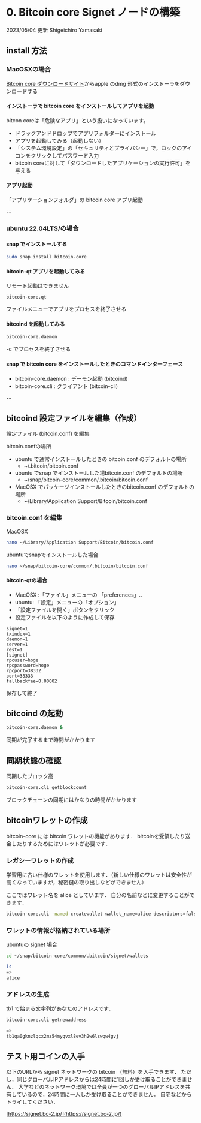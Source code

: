 # 0. Bitcoin core Signet ノードの構築

2023/05/04  更新 Shigeichiro Yamasaki

## install 方法

### MacOSXの場合

[Bitcoin core ダウンロードサイト](https://bitcoincore.org/bin/)からapple のdmg 形式のインストーラをダウンロードする


#### インストーラで bitcoin core をインストールしてアプリを起動

bitcon coreは「危険なアプリ」という扱いになっています。

* ドラックアンドドロップでアプリフォルダーにインストール
* アプリを起動してみる（起動しない）
* 「システム環境設定」の「セキュリティとプライバシー」で，ロックのアイコンをクリックしてパスワード入力
*  bitcoin coreに対して「ダウンロードしたアプリケーションの実行許可」を与える


#### アプリ起動

「アプリケーションフォルダ」の bitcoin core アプリ起動

--

### ubuntu 22.04LTS/の場合

#### snap でインストールする

```bash
sudo snap install bitcoin-core
```

#### bitcoin-qt アプリを起動してみる

リモート起動はできません

```
bitcoin-core.qt
```

ファイルメニューでアプリをプロセスを終了させる

#### bitcoind を起動してみる


```bash
bitcoin-core.daemon 
```

<control>-c でプロセスを終了させる

#### snap で bitcoin core をインストールしたときのコマンドインターフェース

* bitcoin-core.daemon : デーモン起動 (bitcoind)
* bitcoin-core.cli : クライアント (bitcoin-cli)

--

## bitcoind 設定ファイルを編集（作成）

設定ファイル (bitcoin.conf) を編集

bitcoin.confの場所

* ubuntu で通常インストールしたときの bitcoin.conf のデフォルトの場所
    * ~/.bitcoin/bitcoin.conf
* ubuntu でsnap でインストールした場bitcoin.conf のデフォルトの場所
    * ~/snap/bitcoin-core/common/.bitcoin/bitcoin.conf
* MacOSX でパッケージインストールしたときのbitcoin.conf のデフォルトの場所
    * ~/Library/Application Support/Bitcoin/bitcoin.conf


###  bitcoin.conf を編集

MacOSX 

```bash
nano ~/Library/Application Support/Bitcoin/bitcoin.conf
```

ubuntuでsnapでインストールした場合

```bash
nano ~/snap/bitcoin-core/common/.bitcoin/bitcoin.conf
```

#### bitcoin-qtの場合

* MacOSX :「ファイル」メニューの 「preferences」.. 
* ubuntu: 「設定」メニューの「オプション」
* 「設定ファイルを開く」ボタンをクリック
* 設定ファイルを以下のように作成して保存


```
signet=1
txindex=1
daemon=1
server=1
rest=1
[signet]
rpcuser=hoge
rpcpassword=hoge
rpcport=38332
port=38333
fallbackfee=0.00002
```

保存して終了

## bitcoind の起動

```bash
bitcoin-core.daemon &
```
同期が完了するまで時間がかかります

## 同期状態の確認

同期したブロック高

```bash
bitcoin-core.cli getblockcount
```

 ブロックチェーンの同期にはかなりの時間がかかります

## bitcoinワレットの作成

bitcoin-core には bitcoin ワレットの機能があります．
bitcoinを受領したり送金したりするためにはワレットが必要です．

### レガシーワレットの作成

学習用に古い仕様のワレットを使用します．（新しい仕様のワレットは安全性が高くなっていますが，秘密鍵の取り出しなどができません）

ここではワレット名を alice としています．
自分の名前などに変更することができます．

```bash
bitcoin-core.cli -named createwallet wallet_name=alice descriptors=false
```

### ワレットの情報が格納されている場所

ubuntuの signet 場合

```bash
cd ~/snap/bitcoin-core/common/.bitcoin/signet/wallets

ls
=>
alice
```

### アドレスの生成

tb1 で始まる文字列があなたのアドレスです．

```bash
bitcoin-core.cli getnewaddress

=>
tb1qa0gknzlqcx2mz54myqvxl8ev3h2w6lswqw4gvj
```

## テスト用コインの入手

以下のURLから signet ネットワークの bitcoin （無料）を入手できます．
ただし，同じグローバルIPアドレスからは24時間に1回しか受け取ることができません．
大学などのネットワーク環境では全員が一つのグローバルIPアドレスを共有しているので，24時間に一人しか受け取ることができません．
自宅などからトライしてください．

[https://signet.bc-2.jp/](https://signet.bc-2.jp/)


